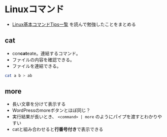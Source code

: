 # Linuxコマンド

- [Linux基本コマンドTips一覧](https://www.atmarkit.co.jp/ait/series/3065/) を読んで勉強したことをまとめる

## cat
- con**cat**eate。連結するコマンド。
- ファイルの内容を確認できる。
- ファイルを連結できる。

```sh
cat a b > ab
```

## more
- 長い文章を分けて表示する
- WordPressのmoreボタンとほぼ同じ？
- 実行結果が長いとき、 `<command> | more` のようにパイプを渡すとわかりやすい
- catと組み合わせると**行番号付き**で表示できる